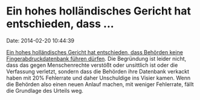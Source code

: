 Ein hohes holländisches Gericht hat entschieden, dass \...
==========================================================

Date: 2014-02-20 10:44:39

[Ein hohes holländisches Gericht hat entschieden, dass Behörden keine
Fingerabdruckdatenbank führen
dürfen](http://www.zdnet.com/no-you-cant-store-peoples-fingerprints-in-a-central-database-dutch-court-rules-7000026505/).
Die Begründung ist leider nicht, dass das gegen Menschenrechte verstößt
oder unsittlich ist oder die Verfassung verletzt, sondern dass die
Behörden ihre Datenbank verkackt haben mit 20% Fehlerrate und daher
Unschuldige ins Visier kamen. Wenn die Behörden also einen neuen Anlauf
machen, mit weniger Fehlerrate, fällt die Grundlage des Urteils weg.
